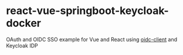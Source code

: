 # react-vue-springboot-keycloak-docker

OAuth and OIDC SSO example for Vue and React using [oidc-client](https://github.com/IdentityModel/oidc-client-js) and Keycloak IDP
